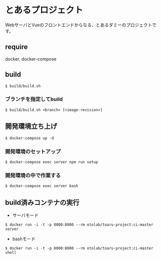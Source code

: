 # とあるプロジェクト

WebサーバとVueのフロントエンドからなる、とあるダミーのプロジェクトです。


## require

docker, docker-compose


## build

```
$ build/build.sh
```

### ブランチを指定してbuild

```
$ build/build.sh <branch> [<image-revision>]
```


## 開発環境立ち上げ

```
$ docker-compose up -d
```

### 開発環境のセットアップ

```
$ docker-compose exec server npm run setup
```

### 開発環境の中で作業する

```
$ docker-compose exec server bash
```


## build済みコンテナの実行

* サーバモード
```
$ docker run -i -t -p 8000:8000 --rm otolab/toaru-project:ci-master server
```

* bashモード
```
$ docker run -i -t -p 8000:8000 --rm otolab/toaru-project:ci-master shell
```


